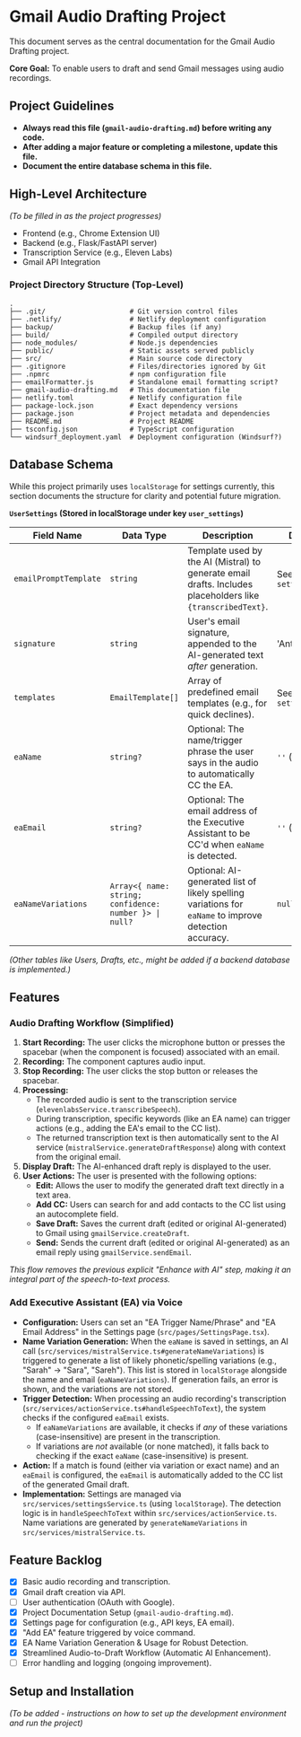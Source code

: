 # Gmail Audio Drafting Project

This document serves as the central documentation for the Gmail Audio Drafting project.

**Core Goal:** To enable users to draft and send Gmail messages using audio recordings.

## Project Guidelines

- **Always read this file (`gmail-audio-drafting.md`) before writing any code.**
- **After adding a major feature or completing a milestone, update this file.**
- **Document the entire database schema in this file.**

## High-Level Architecture

*(To be filled in as the project progresses)*

- Frontend (e.g., Chrome Extension UI)
- Backend (e.g., Flask/FastAPI server)
- Transcription Service (e.g., Eleven Labs)
- Gmail API Integration

### Project Directory Structure (Top-Level)

```
.
├── .git/                     # Git version control files
├── .netlify/                 # Netlify deployment configuration
├── backup/                   # Backup files (if any)
├── build/                    # Compiled output directory
├── node_modules/             # Node.js dependencies
├── public/                   # Static assets served publicly
├── src/                      # Main source code directory
├── .gitignore                # Files/directories ignored by Git
├── .npmrc                    # npm configuration file
├── emailFormatter.js         # Standalone email formatting script?
├── gmail-audio-drafting.md   # This documentation file
├── netlify.toml              # Netlify configuration file
├── package-lock.json         # Exact dependency versions
├── package.json              # Project metadata and dependencies
├── README.md                 # Project README
├── tsconfig.json             # TypeScript configuration
└── windsurf_deployment.yaml  # Deployment configuration (Windsurf?)
```

## Database Schema

While this project primarily uses `localStorage` for settings currently, this section documents the structure for clarity and potential future migration.

**`UserSettings` (Stored in localStorage under key `user_settings`)**

| Field Name          | Data Type                                                 | Description                                                                                             | Default Value                  |
|---------------------|-----------------------------------------------------------|---------------------------------------------------------------------------------------------------------|--------------------------------|
| `emailPromptTemplate` | `string`                                                  | Template used by the AI (Mistral) to generate email drafts. Includes placeholders like `{transcribedText}`. | See `settingsService.ts`       |
| `signature`         | `string`                                                  | User's email signature, appended to the AI-generated text *after* generation.                    | 'Antoine'                    |
| `templates`         | `EmailTemplate[]`                                         | Array of predefined email templates (e.g., for quick declines).                                         | See `settingsService.ts`       |
| `eaName`            | `string?`                                                 | Optional: The name/trigger phrase the user says in the audio to automatically CC the EA.                  | `''` (Empty string)           |
| `eaEmail`           | `string?`                                                 | Optional: The email address of the Executive Assistant to be CC'd when `eaName` is detected.            | `''` (Empty string)           |
| `eaNameVariations`  | `Array<{ name: string; confidence: number }> \| null?` | Optional: AI-generated list of likely spelling variations for `eaName` to improve detection accuracy.   | `null`                         |

*(Other tables like Users, Drafts, etc., might be added if a backend database is implemented.)*

## Features

### Audio Drafting Workflow (Simplified)

1.  **Start Recording:** The user clicks the microphone button or presses the spacebar (when the component is focused) associated with an email.
2.  **Recording:** The component captures audio input.
3.  **Stop Recording:** The user clicks the stop button or releases the spacebar.
4.  **Processing:**
    *   The recorded audio is sent to the transcription service (`elevenlabsService.transcribeSpeech`).
    *   During transcription, specific keywords (like an EA name) can trigger actions (e.g., adding the EA's email to the CC list).
    *   The returned transcription text is then automatically sent to the AI service (`mistralService.generateDraftResponse`) along with context from the original email.
5.  **Display Draft:** The AI-enhanced draft reply is displayed to the user.
6.  **User Actions:** The user is presented with the following options:
    *   **Edit:** Allows the user to modify the generated draft text directly in a text area.
    *   **Add CC:** Users can search for and add contacts to the CC list using an autocomplete field.
    *   **Save Draft:** Saves the current draft (edited or original AI-generated) to Gmail using `gmailService.createDraft`.
    *   **Send:** Sends the current draft (edited or original AI-generated) as an email reply using `gmailService.sendEmail`.

*This flow removes the previous explicit "Enhance with AI" step, making it an integral part of the speech-to-text process.*

### Add Executive Assistant (EA) via Voice

- **Configuration:** Users can set an "EA Trigger Name/Phrase" and "EA Email Address" in the Settings page (`src/pages/SettingsPage.tsx`).
- **Name Variation Generation:** When the `eaName` is saved in settings, an AI call (`src/services/mistralService.ts#generateNameVariations`) is triggered to generate a list of likely phonetic/spelling variations (e.g., "Sarah" -> "Sara", "Sareh"). This list is stored in `localStorage` alongside the name and email (`eaNameVariations`). If generation fails, an error is shown, and the variations are not stored.
- **Trigger Detection:** When processing an audio recording's transcription (`src/services/actionService.ts#handleSpeechToText`), the system checks if the configured `eaEmail` exists.
    - If `eaNameVariations` are available, it checks if *any* of these variations (case-insensitive) are present in the transcription.
    - If variations are *not* available (or none matched), it falls back to checking if the exact `eaName` (case-insensitive) is present.
- **Action:** If a match is found (either via variation or exact name) and an `eaEmail` is configured, the `eaEmail` is automatically added to the CC list of the generated Gmail draft.
- **Implementation:** Settings are managed via `src/services/settingsService.ts` (using `localStorage`). The detection logic is in `handleSpeechToText` within `src/services/actionService.ts`. Name variations are generated by `generateNameVariations` in `src/services/mistralService.ts`.

## Feature Backlog

- [X] Basic audio recording and transcription.
- [X] Gmail draft creation via API.
- [ ] User authentication (OAuth with Google).
- [X] Project Documentation Setup (`gmail-audio-drafting.md`).
- [X] Settings page for configuration (e.g., API keys, EA email).
- [X] "Add EA" feature triggered by voice command.
- [X] EA Name Variation Generation & Usage for Robust Detection.
- [X] Streamlined Audio-to-Draft Workflow (Automatic AI Enhancement).
- [ ] Error handling and logging (ongoing improvement).

## Setup and Installation

*(To be added - instructions on how to set up the development environment and run the project)* 